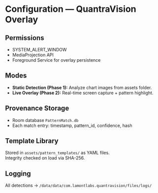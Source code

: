 # Configuration — QuantraVision Overlay

## Permissions
- SYSTEM_ALERT_WINDOW  
- MediaProjection API  
- Foreground Service for overlay persistence  

## Modes
- **Static Detection (Phase 1):** Analyze chart images from assets folder.  
- **Live Overlay (Phase 2):** Real-time screen capture + pattern highlight.  

## Provenance Storage
- Room database `PatternMatch.db`  
- Each match entry: timestamp, pattern_id, confidence, hash  

## Template Library
Stored in `assets/pattern_templates/` as YAML files.  
Integrity checked on load via SHA-256.

## Logging
All detections → `/data/data/com.lamontlabs.quantravision/files/logs/`
